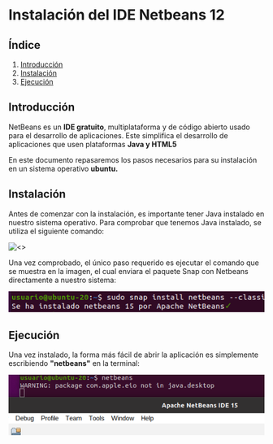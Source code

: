 # Instalación del IDE Netbeans 12

## Índice
1. [Introducción](#introducción)
2. [Instalación](#instalación)
3. [Ejecución](#ejecución)

## Introducción
NetBeans es un **IDE gratuito**, multiplataforma y de código abierto usado para el desarrollo de aplicaciones. Este simplifica el desarrollo de aplicaciones que usen plataformas **Java y HTML5**

En este documento repasaremos los pasos necesarios para su instalación en un sistema operativo **ubuntu.**
## Instalación
Antes de comenzar con la instalación, es importante tener Java instalado en nuestro sistema operativo. Para comprobar que tenemos Java instalado, se utiliza el siguiente comando:

![<>](img/version.png)

Una vez comprobado, el único paso requerido es ejecutar el comando que se muestra en la imagen, el cual enviara el paquete Snap con Netbeans directamente a nuestro sistema:

![<>](img/instalaci%C3%B3n.png)

## Ejecución
Una vez instalado, la forma más fácil de abrir la aplicación es simplemente escribiendo **"netbeans"** en la terminal:

![<>](img/ejecuci%C3%B3n.png)




